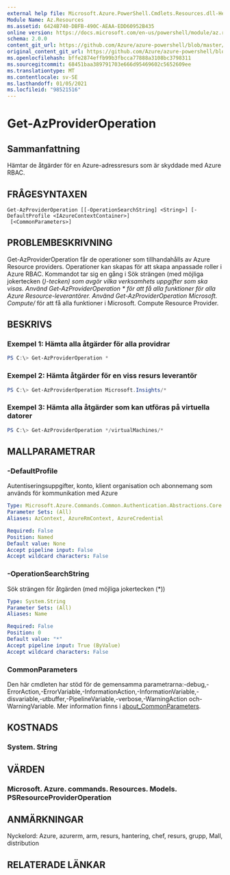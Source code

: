 ```yaml
---
external help file: Microsoft.Azure.PowerShell.Cmdlets.Resources.dll-Help.xml
Module Name: Az.Resources
ms.assetid: 6424B740-DBFB-490C-AEAA-EDD60952B435
online version: https://docs.microsoft.com/en-us/powershell/module/az.resources/get-azprovideroperation
schema: 2.0.0
content_git_url: https://github.com/Azure/azure-powershell/blob/master/src/Resources/Resources/help/Get-AzProviderOperation.md
original_content_git_url: https://github.com/Azure/azure-powershell/blob/master/src/Resources/Resources/help/Get-AzProviderOperation.md
ms.openlocfilehash: bffe2874effb99b3fbcca77888a3108bc3798311
ms.sourcegitcommit: 68451baa389791703e666d95469602c5652609ee
ms.translationtype: MT
ms.contentlocale: sv-SE
ms.lasthandoff: 01/05/2021
ms.locfileid: "98521516"
---
```

# Get-AzProviderOperation

## Sammanfattning
Hämtar de åtgärder för en Azure-adressresurs som är skyddade med Azure RBAC.

## FRÅGESYNTAXEN

```
Get-AzProviderOperation [[-OperationSearchString] <String>] [-DefaultProfile <IAzureContextContainer>]
 [<CommonParameters>]
```

## PROBLEMBESKRIVNING
Get-AzProviderOperation får de operationer som tillhandahålls av Azure Resource providers.
Operationer kan skapas för att skapa anpassade roller i Azure RBAC.
Kommandot tar sig en gång i Sök strängen (med möjliga jokertecken (*)-tecken) som avgör vilka verksamhets uppgifter som ska visas. Använd Get-AzProviderOperation * för att få alla funktioner för alla Azure Resource-leverantörer. Använd Get-AzProviderOperation Microsoft. Compute/* för att få alla funktioner i Microsoft. Compute Resource Provider.

## BESKRIVS

### Exempel 1: Hämta alla åtgärder för alla providrar
```powershell
PS C:\> Get-AzProviderOperation *
```

### Exempel 2: Hämta åtgärder för en viss resurs leverantör
```powershell
PS C:\> Get-AzProviderOperation Microsoft.Insights/*
```

### Exempel 3: Hämta alla åtgärder som kan utföras på virtuella datorer
```powershell
PS C:\> Get-AzProviderOperation */virtualMachines/*
```

## MALLPARAMETRAR

### -DefaultProfile
Autentiseringsuppgifter, konto, klient organisation och abonnemang som används för kommunikation med Azure

```yaml
Type: Microsoft.Azure.Commands.Common.Authentication.Abstractions.Core.IAzureContextContainer
Parameter Sets: (All)
Aliases: AzContext, AzureRmContext, AzureCredential

Required: False
Position: Named
Default value: None
Accept pipeline input: False
Accept wildcard characters: False
```

### -OperationSearchString
Sök strängen för åtgärden (med möjliga jokertecken (*))

```yaml
Type: System.String
Parameter Sets: (All)
Aliases: Name

Required: False
Position: 0
Default value: "*"
Accept pipeline input: True (ByValue)
Accept wildcard characters: False
```

### CommonParameters
Den här cmdleten har stöd för de gemensamma parametrarna:-debug,-ErrorAction,-ErrorVariable,-InformationAction,-InformationVariable,-disvariable,-utbuffer,-PipelineVariable,-verbose,-WarningAction och-WarningVariable. Mer information finns i [about_CommonParameters](http://go.microsoft.com/fwlink/?LinkID=113216).

## KOSTNADS

### System. String

## VÄRDEN

### Microsoft. Azure. commands. Resources. Models. PSResourceProviderOperation

## ANMÄRKNINGAR
Nyckelord: Azure, azurerm, arm, resurs, hantering, chef, resurs, grupp, Mall, distribution

## RELATERADE LÄNKAR
